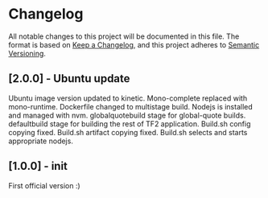 # Changelog

All notable changes to this project will be documented in this file.
The format is based on [Keep a Changelog](https://keepachangelog.com/en/1.0.0/),
and this project adheres to [Semantic Versioning](https://semver.org/spec/v2.0.0.html).

## [2.0.0] - Ubuntu update

Ubuntu image version updated to kinetic.
Mono-complete replaced with mono-runtime.
Dockerfile changed to multistage build.
Nodejs is installed and managed with nvm.
globalquotebuild stage for global-quote builds.
defaultbuild stage for building the rest of TF2 application.
Build.sh config copying fixed.
Build.sh artifact copying fixed.
Build.sh selects and starts appropriate nodejs.

## [1.0.0] - init

First official version :)
